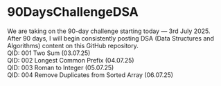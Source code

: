 # 90DaysChallengeDSA
We are taking on the 90-day challenge starting today — 3rd July 2025. After 90 days, I will begin consistently posting DSA (Data Structures and Algorithms) content on this GitHub repository.
<br> QID: 001 Two Sum (03.07.25)
<br> QID: 002 Longest Common Prefix (04.07.25)
<br> QID: 003 Roman to Integer (05.07.25)
<br> QID: 004 Remove Duplicates from Sorted Array (06.07.25)
